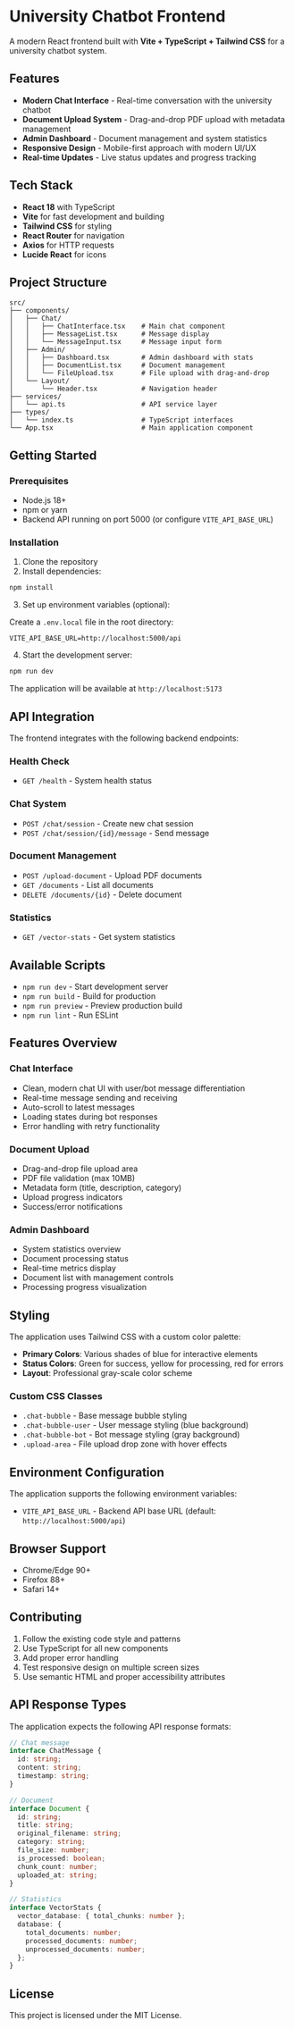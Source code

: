 # University Chatbot Frontend

A modern React frontend built with **Vite + TypeScript + Tailwind CSS** for a university chatbot system.

## Features

- **Modern Chat Interface** - Real-time conversation with the university chatbot
- **Document Upload System** - Drag-and-drop PDF upload with metadata management
- **Admin Dashboard** - Document management and system statistics
- **Responsive Design** - Mobile-first approach with modern UI/UX
- **Real-time Updates** - Live status updates and progress tracking

## Tech Stack

- **React 18** with TypeScript
- **Vite** for fast development and building
- **Tailwind CSS** for styling
- **React Router** for navigation
- **Axios** for HTTP requests
- **Lucide React** for icons

## Project Structure

```
src/
├── components/
│   ├── Chat/
│   │   ├── ChatInterface.tsx    # Main chat component
│   │   ├── MessageList.tsx      # Message display
│   │   └── MessageInput.tsx     # Message input form
│   ├── Admin/
│   │   ├── Dashboard.tsx        # Admin dashboard with stats
│   │   ├── DocumentList.tsx     # Document management
│   │   └── FileUpload.tsx       # File upload with drag-and-drop
│   └── Layout/
│       └── Header.tsx           # Navigation header
├── services/
│   └── api.ts                   # API service layer
├── types/
│   └── index.ts                 # TypeScript interfaces
└── App.tsx                      # Main application component
```

## Getting Started

### Prerequisites

- Node.js 18+
- npm or yarn
- Backend API running on port 5000 (or configure `VITE_API_BASE_URL`)

### Installation

1. Clone the repository
2. Install dependencies:

```bash
npm install
```

3. Set up environment variables (optional):

Create a `.env.local` file in the root directory:

```env
VITE_API_BASE_URL=http://localhost:5000/api
```

4. Start the development server:

```bash
npm run dev
```

The application will be available at `http://localhost:5173`

## API Integration

The frontend integrates with the following backend endpoints:

### Health Check

- `GET /health` - System health status

### Chat System

- `POST /chat/session` - Create new chat session
- `POST /chat/session/{id}/message` - Send message

### Document Management

- `POST /upload-document` - Upload PDF documents
- `GET /documents` - List all documents
- `DELETE /documents/{id}` - Delete document

### Statistics

- `GET /vector-stats` - Get system statistics

## Available Scripts

- `npm run dev` - Start development server
- `npm run build` - Build for production
- `npm run preview` - Preview production build
- `npm run lint` - Run ESLint

## Features Overview

### Chat Interface

- Clean, modern chat UI with user/bot message differentiation
- Real-time message sending and receiving
- Auto-scroll to latest messages
- Loading states during bot responses
- Error handling with retry functionality

### Document Upload

- Drag-and-drop file upload area
- PDF file validation (max 10MB)
- Metadata form (title, description, category)
- Upload progress indicators
- Success/error notifications

### Admin Dashboard

- System statistics overview
- Document processing status
- Real-time metrics display
- Document list with management controls
- Processing progress visualization

## Styling

The application uses Tailwind CSS with a custom color palette:

- **Primary Colors**: Various shades of blue for interactive elements
- **Status Colors**: Green for success, yellow for processing, red for errors
- **Layout**: Professional gray-scale color scheme

### Custom CSS Classes

- `.chat-bubble` - Base message bubble styling
- `.chat-bubble-user` - User message styling (blue background)
- `.chat-bubble-bot` - Bot message styling (gray background)
- `.upload-area` - File upload drop zone with hover effects

## Environment Configuration

The application supports the following environment variables:

- `VITE_API_BASE_URL` - Backend API base URL (default: `http://localhost:5000/api`)

## Browser Support

- Chrome/Edge 90+
- Firefox 88+
- Safari 14+

## Contributing

1. Follow the existing code style and patterns
2. Use TypeScript for all new components
3. Add proper error handling
4. Test responsive design on multiple screen sizes
5. Use semantic HTML and proper accessibility attributes

## API Response Types

The application expects the following API response formats:

```typescript
// Chat message
interface ChatMessage {
  id: string;
  content: string;
  timestamp: string;
}

// Document
interface Document {
  id: string;
  title: string;
  original_filename: string;
  category: string;
  file_size: number;
  is_processed: boolean;
  chunk_count: number;
  uploaded_at: string;
}

// Statistics
interface VectorStats {
  vector_database: { total_chunks: number };
  database: {
    total_documents: number;
    processed_documents: number;
    unprocessed_documents: number;
  };
}
```

## License

This project is licensed under the MIT License.
